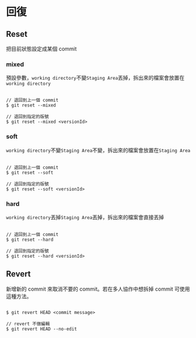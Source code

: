# 回復

## Reset

把目前狀態設定成某個 commit

### mixed

預設參數，`working directory`不變`Staging Area`丟掉，拆出來的檔案會放置在`working directory`

```

// 退回到上一個 commit
$ git reset --mixed

// 退回到指定的版號
$ git reset --mixed <versionId>

```

### soft

`working directory`不變`Staging Area`不變，拆出來的檔案會放置在`Staging Area`

```

// 退回到上一個 commit
$ git reset --soft

// 退回到指定的版號
$ git reset --soft <versionId>

```

### hard

`working directory`丟掉`Staging Area`丟掉，拆出來的檔案會直接丟掉

```

// 退回到上一個 commit
$ git reset --hard

// 退回到指定的版號
$ git reset --hard <versionId>

```

## Revert

新增新的 commit 來取消不要的 commit。若在多人協作中想拆掉 commit 可使用這種方法。

```

$ git revert HEAD <commit message>

// revert 不做編輯
$ git revert HEAD --no-edit

```
